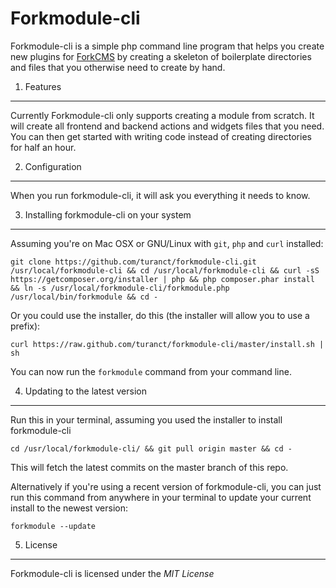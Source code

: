 Forkmodule-cli
========================================


Forkmodule-cli is a simple php command line program that helps you create new plugins for [ForkCMS](http://fork-cms.com/) by creating a skeleton of boilerplate directories and files that you otherwise need to create by hand.



1. Features
----------------------------------------

Currently Forkmodule-cli only supports creating a module from scratch. It will create all frontend and backend actions and widgets files that you need. You can then get started with writing code instead of creating directories for half an hour.



2. Configuration
----------------------------------------

When you run forkmodule-cli, it will ask you everything it needs to know.



3. Installing forkmodule-cli on your system
----------------------------------------

Assuming you're on Mac OSX or GNU/Linux with `git`, `php` and `curl` installed:

	git clone https://github.com/turanct/forkmodule-cli.git /usr/local/forkmodule-cli && cd /usr/local/forkmodule-cli && curl -sS https://getcomposer.org/installer | php && php composer.phar install && ln -s /usr/local/forkmodule-cli/forkmodule.php /usr/local/bin/forkmodule && cd -

Or you could use the installer, do this (the installer will allow you to use a prefix):

	curl https://raw.github.com/turanct/forkmodule-cli/master/install.sh | sh

You can now run the `forkmodule` command from your command line.



4. Updating to the latest version
----------------------------------------

Run this in your terminal, assuming you used the installer to install forkmodule-cli

	cd /usr/local/forkmodule-cli/ && git pull origin master && cd -

This will fetch the latest commits on the master branch of this repo.

Alternatively if you're using a recent version of forkmodule-cli, you can just run this command from anywhere in your terminal to update your current install to the newest version:

	forkmodule --update



5. License
----------------------------------------

Forkmodule-cli is licensed under the *MIT License*
